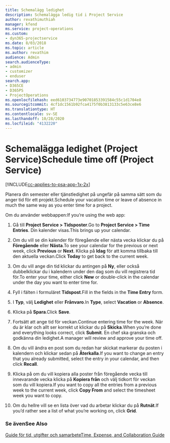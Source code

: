```yaml
---
title: Schemalägg ledighet
description: Schemalägga ledig tid i Project Service
author: revathimuthiah
manager: kfend
ms.service: project-operations
ms.custom:
- dyn365-projectservice
ms.date: 8/03/2018
ms.topic: article
ms.author: revathim
audience: Admin
search.audienceType:
- admin
- customizer
- enduser
search.app:
- D365CE
- D365PS
- ProjectOperations
ms.openlocfilehash: eed6103734773e90701853391584c55c1d1704e8
ms.sourcegitcommit: 4cf1dc1561b92fca4175f0b3813133c5e63ce8e6
ms.translationtype: HT
ms.contentlocale: sv-SE
ms.lasthandoff: 10/28/2020
ms.locfileid: "4132220"
---
```

# <a name="schedule-time-off-project-service"></a><span data-ttu-id="a0bab-103">Schemalägga ledighet (Project Service)</span><span class="sxs-lookup"><span data-stu-id="a0bab-103">Schedule time off (Project Service)</span></span>

[!INCLUDE[cc-applies-to-psa-app-1x-2x](../includes/cc-applies-to-psa-app-1x-2x.md)]

<span data-ttu-id="a0bab-104">Planera din semester eller tjänstledighet på ungefär på samma sätt som du anger tid för ett projekt.</span><span class="sxs-lookup"><span data-stu-id="a0bab-104">Schedule your vacation time or leave of absence in much the same way as you enter time for a project.</span></span>  
  
 <span data-ttu-id="a0bab-105">Om du använder webbappen:</span><span class="sxs-lookup"><span data-stu-id="a0bab-105">If you’re using the web app:</span></span>  
  
1.  <span data-ttu-id="a0bab-106">Gå till **Project Service > Tidsposter**.</span><span class="sxs-lookup"><span data-stu-id="a0bab-106">Go to **Project Service > Time Entries**.</span></span> <span data-ttu-id="a0bab-107">Din kalender visas.</span><span class="sxs-lookup"><span data-stu-id="a0bab-107">This brings up your calendar.</span></span>  
  
2.  <span data-ttu-id="a0bab-108">Om du vill se din kalender för föregående eller nästa vecka klickar du på **Föregående** eller **Nästa**.</span><span class="sxs-lookup"><span data-stu-id="a0bab-108">To see your calendar for the previous or next week, click **Previous** or **Next**.</span></span> <span data-ttu-id="a0bab-109">Klicka på **Idag** för att komma tillbaka till den aktuella veckan.</span><span class="sxs-lookup"><span data-stu-id="a0bab-109">Click **Today** to get back to the current week.</span></span>  
  
3.  <span data-ttu-id="a0bab-110">Om du vill ange din tid klickar du antingen på **Ny**, eller också dubbelklickar du i kalendern under den dag som du vill registrera tid för.</span><span class="sxs-lookup"><span data-stu-id="a0bab-110">To enter your time, either click **New** or double-click in the calendar under the day you want to enter time for.</span></span>  
  
4.  <span data-ttu-id="a0bab-111">Fyll i fälten i formuläret **Tidspost**.</span><span class="sxs-lookup"><span data-stu-id="a0bab-111">Fill in the fields in the **Time Entry** form.</span></span>  
  
5.  <span data-ttu-id="a0bab-112">I **Typ**, välj **Ledighet** eller **Frånvaro**.</span><span class="sxs-lookup"><span data-stu-id="a0bab-112">In **Type**, select **Vacation** or **Absence**.</span></span>  
  
6.  <span data-ttu-id="a0bab-113">Klicka på **Spara**.</span><span class="sxs-lookup"><span data-stu-id="a0bab-113">Click **Save**.</span></span>  
  
7.  <span data-ttu-id="a0bab-114">Fortsätt att ange tid för veckan.</span><span class="sxs-lookup"><span data-stu-id="a0bab-114">Continue entering time for the week.</span></span> <span data-ttu-id="a0bab-115">När du är klar och allt ser korrekt ut klickar du på **Skicka**.</span><span class="sxs-lookup"><span data-stu-id="a0bab-115">When you’re done and everything looks correct, click **Submit**.</span></span> <span data-ttu-id="a0bab-116">En chef ska granska och godkänna din ledighet.</span><span class="sxs-lookup"><span data-stu-id="a0bab-116">A manager will review and approve your time off.</span></span>  
  
8.  <span data-ttu-id="a0bab-117">Om du vill ändra en post som du redan har skickat markerar du posten i kalendern och klickar sedan på **Återkalla**.</span><span class="sxs-lookup"><span data-stu-id="a0bab-117">If you want to change an entry that you already submitted, select the entry in your calendar, and then click **Recall**.</span></span>  
  
9. <span data-ttu-id="a0bab-118">Klicka på om du vill kopiera alla poster från föregående vecka till innevarande vecka klicka på **Kopiera från** och välj tidkort för veckan som du vill kopiera.</span><span class="sxs-lookup"><span data-stu-id="a0bab-118">If you want to copy all the entries from a previous week to the current week, click **Copy From** and select the timesheet week you want to copy.</span></span>  
  
10. <span data-ttu-id="a0bab-119">Om du hellre vill se en lista över vad du arbetar klickar du på **Rutnät**.</span><span class="sxs-lookup"><span data-stu-id="a0bab-119">If you’d rather see a list of what you’re working on, click **Grid**.</span></span>  
  
### <a name="see-also"></a><span data-ttu-id="a0bab-120">Se även</span><span class="sxs-lookup"><span data-stu-id="a0bab-120">See Also</span></span>  
 [<span data-ttu-id="a0bab-121">Guide för tid, utgifter och samarbete</span><span class="sxs-lookup"><span data-stu-id="a0bab-121">Time, Expense, and Collaboration Guide</span></span>](../psa/time-expense-collaboration-guide.md)
